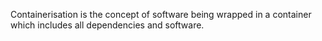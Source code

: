 Containerisation is the concept of software being wrapped in a container which includes all dependencies and software.